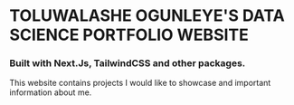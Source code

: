 # TOLUWALASHE OGUNLEYE'S DATA SCIENCE PORTFOLIO WEBSITE

### Built with Next.Js, TailwindCSS and other packages.

This website contains projects I would like to showcase and important information about me.